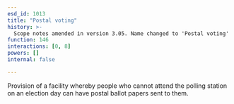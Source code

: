 ```yaml
---
esd_id: 1013
title: "Postal voting"
history: >-
  Scope notes amended in version 3.05. Name changed to 'Postal voting' in version 4.00.
function: 146
interactions: [0, 8]
powers: []
internal: false

---
```


Provision of a facility whereby people who cannot attend the polling station on an election day can have postal ballot papers sent to them.

